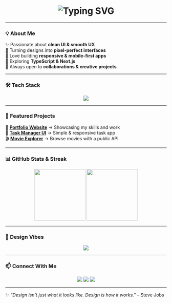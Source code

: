 <h1 align="center">
  <img src="https://readme-typing-svg.demolab.com?font=Fira+Code&size=28&duration=2500&pause=1000&color=00FF9D&center=true&vCenter=true&width=700&lines=👋+Hi%2C+I'm+Debasis+Parida;🚀+Frontend+%26+UI+Developer;🎨+Crafting+Beautiful+Web+Experiences;⚡+Responsive+%7C+Interactive+%7C+Creative" alt="Typing SVG" />
</h1>

---

### 💡 About Me  
✨ Passionate about **clean UI & smooth UX**  
🎨 Turning designs into **pixel-perfect interfaces**  
📱 Love building **responsive & mobile-first apps**  
🌱 Exploring **TypeScript & Next.js**  
🤝 Always open to **collaborations & creative projects**  

---

### 🛠️ Tech Stack  

<p align="center">
  <img src="https://skillicons.dev/icons?i=html,css,js,react,bootstrap,tailwind,materialui,figma,git,github" />
</p>

---

### 📌 Featured Projects  

💼 **[Portfolio Website](#)** → Showcasing my skills and work  
📝 **[Task Manager UI](#)** → Simple & responsive task app  
🎬 **[Movie Explorer](#)** → Browse movies with a public API  

---

### 📊 GitHub Stats & Streak  

<p align="center">
  <img src="https://github-readme-stats.vercel.app/api?username=YOUR_GITHUB_USERNAME&show_icons=true&theme=radical" height="160" />
  <img src="https://github-readme-streak-stats.herokuapp.com/?user=YOUR_GITHUB_USERNAME&theme=radical" height="160" />
</p>

---

### 🎨 Design Vibes  

<p align="center">
  <img src="https://capsule-render.vercel.app/api?type=waving&color=00FF9D&height=100&section=footer"/>
</p>

---

### 📫 Connect With Me  

<p align="center">
  <a href="https://www.linkedin.com/in/YOUR_LINKEDIN"><img src="https://img.shields.io/badge/LinkedIn-0A66C2?style=for-the-badge&logo=linkedin&logoColor=white"/></a>
  <a href="mailto:debasis15parida@gmail.com"><img src="https://img.shields.io/badge/Gmail-D14836?style=for-the-badge&logo=gmail&logoColor=white"/></a>
  <a href="https://yourportfolio.com"><img src="https://img.shields.io/badge/Portfolio-000000?style=for-the-badge&logo=vercel&logoColor=white"/></a>
</p>

---

✨ _“Design isn’t just what it looks like. Design is how it works.”_ – Steve Jobs  
